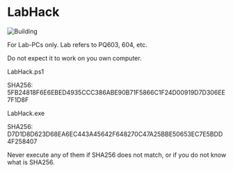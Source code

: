 # LabHack

![Building](https://img.shields.io/badge/build-passing-brightgreen)

For Lab-PCs only. Lab refers to PQ603, 604, etc.

Do not expect it to work on you own computer.

LabHack.ps1

SHA256: 5FB24818F6E6EBED4935CCC386ABE90B71F5866C1F24D00919D7D306EE7F1D8F

LabHack.exe

SHA256: D7D1D8D623D68EA6EC443A45642F648270C47A25BBE50653EC7E5BDD4F258407

Never execute any of them if SHA256 does not match, or if you do not
know what is SHA256.